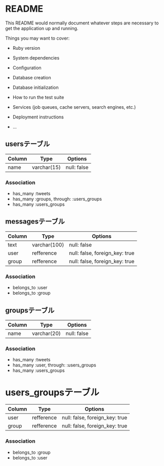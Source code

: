 # README

This README would normally document whatever steps are necessary to get the
application up and running.

Things you may want to cover:

* Ruby version

* System dependencies

* Configuration

* Database creation

* Database initialization

* How to run the test suite

* Services (job queues, cache servers, search engines, etc.)

* Deployment instructions

* ...


## usersテーブル

|Column|Type|Options|
|------|----|-------|
|name|varchar(15)|null: false|

### Association
- has_many :tweets
- has_many :groups, through: :users_groups
- has_many :users_groups

## messagesテーブル

|Column|Type|Options|
|------|----|-------|
|text|varchar(100)|null: false|
|user|refference|null: false, foreign_key: true|
|group|refference|null: false, foreign_key: true|

### Association
- belongs_to :user
- belongs_to :group

## groupsテーブル

|Column|Type|Options|
|------|----|-------|
|name|varchar(20)|null: false|

### Association
- has_many :tweets
- has_many :user, through: :users_groups
- has_many :users_groups

# users_groupsテーブル

|Column|Type|Options|
|------|----|-------|
|user|refference|null: false, foreign_key: true|
|group|refference|null: false, foreign_key: true|

### Association
- belongs_to :group
- belongs_to :user